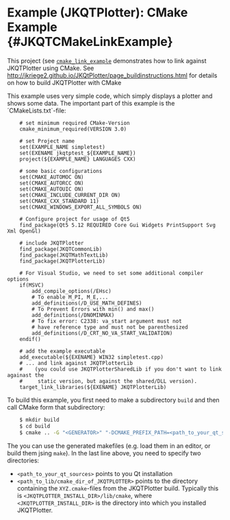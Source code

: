 # Example (JKQTPlotter): CMake Example  {#JKQTCMakeLinkExample}

This project (see [`cmake_link_example`](https://github.com/jkriege2/JKQtPlotter/tree/master/examples/cmake_link_example) demonstrates how to link against JKQTPlotter using CMake. See http://jkriege2.github.io/JKQtPlotter/page_buildinstructions.html for details on how to build JKQTPlotter with CMake

This example uses very simple code, which simply displays a plotter and shows some data. The important part of this example is the ´CMakeLists.txt`-file:
```
    # set minimum required CMake-Version
    cmake_minimum_required(VERSION 3.0)

    # set Project name
    set(EXAMPLE_NAME simpletest)
    set(EXENAME jkqtptest_${EXAMPLE_NAME})
    project(${EXAMPLE_NAME} LANGUAGES CXX)

    # some basic configurations
    set(CMAKE_AUTOMOC ON)
    set(CMAKE_AUTORCC ON)
    set(CMAKE_AUTOUIC ON)
    set(CMAKE_INCLUDE_CURRENT_DIR ON)
    set(CMAKE_CXX_STANDARD 11)
    set(CMAKE_WINDOWS_EXPORT_ALL_SYMBOLS ON)

    # Configure project for usage of Qt5
    find_package(Qt5 5.12 REQUIRED Core Gui Widgets PrintSupport Svg Xml OpenGl)

    # include JKQTPlotter
    find_package(JKQTCommonLib)
    find_package(JKQTMathTextLib)
    find_package(JKQTPlotterLib)

    # For Visual Studio, we need to set some additional compiler options
    if(MSVC)
        add_compile_options(/EHsc)
        # To enable M_PI, M_E,...
        add_definitions(/D_USE_MATH_DEFINES)
        # To Prevent Errors with min() and max()
        add_definitions(/DNOMINMAX)
        # To fix error: C2338: va_start argument must not
        # have reference type and must not be parenthesized
        add_definitions(/D_CRT_NO_VA_START_VALIDATION)
    endif()

    # add the example executable 
    add_executable(${EXENAME} WIN32 simpletest.cpp)
    # ... and link against JKQTPlotterLib 
    #    (you could use JKQTPlotterSharedLib if you don't want to link againast the 
    #     static version, but against the shared/DLL version).
    target_link_libraries(${EXENAME} JKQTPlotterLib)
```

To build this example, you first need to make a subdirectory `build` and then call CMake form that subdirectory:
```.sh
    $ mkdir build
    $ cd build
    $ cmake .. -G "<GENERATOR>" "-DCMAKE_PREFIX_PATH=<path_to_your_qt_sources> -DCMAKE_MODULE_PATH=<path_to_lib/cmake_dir_of_JKQTPLOTTER>"
```
The you can use the generated makefiles (e.g. load them in an editor, or build them jsing `make`). In the last line above, you need to specify two directories:
  - `<path_to_your_qt_sources>` points to you Qt installation
  - `<path_to_lib/cmake_dir_of_JKQTPLOTTER>` points to the directory containing the `XYZ.cmake`-files from the JKQTPlotter build. Typically this is `<JKQTPLOTTER_INSTALL_DIR>/lib/cmake`, where `<JKQTPLOTTER_INSTALL_DIR>` is the directory into which you installed JKQTPlotter.